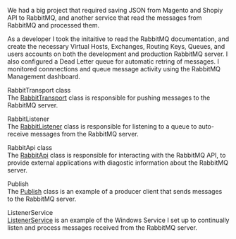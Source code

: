 We had a big project that required saving JSON from Magento and Shopiy API to RabbitMQ, and another service that read the messages from RabbitMQ and processed them.

As a developer I took the initaitive to read the RabbitMQ documentation, and create the necessary Virtual Hosts, Exchanges, Routing Keys, Queues, and users accounts on both the development and production RabbitMQ server. I also configured a Dead Letter queue for automatic retring of messages. I monitored connnections and queue message activity using the RabbitMQ Management dashboard.

<!--- I wrote [confluence documentation](/RabbitMQ/howto.html) for the other developers on how to set up personal RabbitMQ queues for local development. -->

RabbitTransport class<br />
The [RabbitTransport](/RabbitMQ/RabbitTransport.cs) class is responsible for pushing messages to the RabbitMQ server.

RabbitListener<br />
The [RabbitListener](/RabbitMQ/RabbitListener.cs) class is responsible for listening to a queue to auto-receive messages from the RabbitMQ server.

RabbitApi class<br />
The [RabbitApi](/RabbitMQ/RabbitApi.cs) class is responsible for interacting with the RabbitMQ API, to provide external applications with diagostic information about the RabbitMQ server.

Publish<br />
The [Publish](/RabbitMQ/Publish.cs) class is an example of a producer client that sends messages to the RabbitMQ server.

ListenerService<br />
[ListenerService](/RabbitMQ/ListenerService.cs) is an example of the Windows Service I set up to continually listen and process messages received from the RabbitMQ server.

